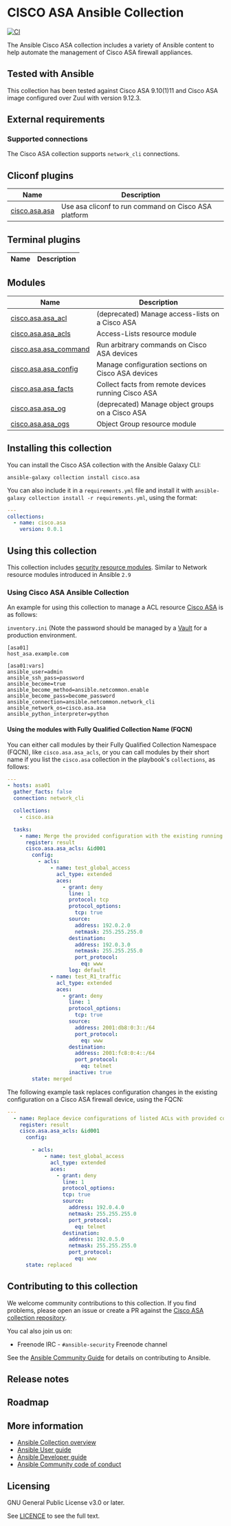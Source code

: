 # CISCO ASA Ansible Collection

[![CI](https://zuul-ci.org/gated.svg)](https://dashboard.zuul.ansible.com/t/ansible/project/github.com/ansible-collections/cisco.asa) <!--[![Codecov](https://img.shields.io/codecov/c/github/ansible-collections/cisco)](https://codecov.io/gh/ansible-collections/cisco.asa)-->

The Ansible Cisco ASA collection includes a variety of Ansible content to help automate the management of Cisco ASA firewall appliances.

## Tested with Ansible

This collection has been tested against Cisco ASA 9.10(1)11 and Cisco ASA image configured over Zuul with version 9.12.3.
<!-- List the versions of Ansible the collection has been tested with. Must match what is in galaxy.yml. -->

## External requirements
<!-- List any external resources the collection depends on, for example minimum versions of an OS, libraries, or utilities. Do not list other Ansible collections here. -->
### Supported connections
The Cisco ASA collection supports ``network_cli`` connections.

<!--start collection content-->
## Cliconf plugins
Name | Description
--- | ---
[cisco.asa.asa](https://github.com/ansible-collections/cisco.asa/blob/master/docs/cisco.asa.asa.rst)|Use asa cliconf to run command on Cisco ASA platform
## Terminal plugins
Name | Description
--- | ---
## Modules
Name | Description
--- | ---
[cisco.asa.asa_acl](https://github.com/ansible-collections/cisco.asa/blob/master/docs/cisco.asa.asa_acl.rst)|(deprecated) Manage access-lists on a Cisco ASA
[cisco.asa.asa_acls](https://github.com/ansible-collections/cisco.asa/blob/master/docs/cisco.asa.asa_acls.rst)|Access-Lists resource module
[cisco.asa.asa_command](https://github.com/ansible-collections/cisco.asa/blob/master/docs/cisco.asa.asa_command.rst)|Run arbitrary commands on Cisco ASA devices
[cisco.asa.asa_config](https://github.com/ansible-collections/cisco.asa/blob/master/docs/cisco.asa.asa_config.rst)|Manage configuration sections on Cisco ASA devices
[cisco.asa.asa_facts](https://github.com/ansible-collections/cisco.asa/blob/master/docs/cisco.asa.asa_facts.rst)|Collect facts from remote devices running Cisco ASA
[cisco.asa.asa_og](https://github.com/ansible-collections/cisco.asa/blob/master/docs/cisco.asa.asa_og.rst)|(deprecated) Manage object groups on a Cisco ASA
[cisco.asa.asa_ogs](https://github.com/ansible-collections/cisco.asa/blob/master/docs/cisco.asa.asa_ogs.rst)|Object Group resource module
<!--end collection content-->

## Installing this collection

You can install the Cisco ASA collection with the Ansible Galaxy CLI:

    ansible-galaxy collection install cisco.asa

You can also include it in a `requirements.yml` file and install it with `ansible-galaxy collection install -r requirements.yml`, using the format:

```yaml
---
collections:
  - name: cisco.asa
    version: 0.0.1
```
## Using this collection

This collection includes [security resource modules](https://docs.ansible.com/ansible/latest/network/user_guide/network_resource_modules.html). Similar to Network resource modules introduced in Ansible `2.9`

### Using Cisco ASA Ansible Collection

An example for using this collection to manage a ACL resource
[Cisco ASA](https://www.cisco.com/c/en/us/td/docs/security/asa/asa90/configuration/guide/asa_90_cli_config/acl_extended.html)
is as follows:

`inventory.ini` (Note the password should be managed by a [Vault](https://docs.ansible.com/ansible/latest/user_guide/vault.html) for a production environment.
```
[asa01]
host_asa.example.com

[asa01:vars]
ansible_user=admin
ansible_ssh_pass=password
ansible_become=true
ansible_become_method=ansible.netcommon.enable
ansible_become_pass=become_password
ansible_connection=ansible.netcommon.network_cli
ansible_network_os=cisco.asa.asa
ansible_python_interpreter=python
```

#### Using the modules with Fully Qualified Collection Name (FQCN)

You can either call modules by their Fully Qualified Collection Namespace (FQCN), like `cisco.asa.asa_acls`, or you can call modules by their short name if you list the `cisco.asa` collection in the playbook's `collections`, as follows:

```yaml
---
- hosts: asa01
  gather_facts: false
  connection: network_cli

  collections:
    - cisco.asa

  tasks:
    - name: Merge the provided configuration with the existing running configuration
      register: result
      cisco.asa.asa_acls: &id001
        config:
          - acls:
              - name: test_global_access
                acl_type: extended
                aces:
                  - grant: deny
                    line: 1
                    protocol: tcp
                    protocol_options:
                      tcp: true
                    source:
                      address: 192.0.2.0
                      netmask: 255.255.255.0
                    destination:
                      address: 192.0.3.0
                      netmask: 255.255.255.0
                      port_protocol:
                        eq: www
                    log: default
              - name: test_R1_traffic
                acl_type: extended
                aces:
                  - grant: deny
                    line: 1
                    protocol_options:
                      tcp: true
                    source:
                      address: 2001:db8:0:3::/64
                      port_protocol:
                        eq: www
                    destination:
                      address: 2001:fc8:0:4::/64
                      port_protocol:
                        eq: telnet
                    inactive: true
        state: merged
```

The following example task replaces configuration changes in the existing configuration on a Cisco ASA firewall device, using the FQCN:

 ```yaml
 ---
   - name: Replace device configurations of listed ACLs with provided configurations
     register: result
     cisco.asa.asa_acls: &id001
       config:

         - acls:
             - name: test_global_access
               acl_type: extended
               aces:
                 - grant: deny
                   line: 1
                   protocol_options:
                   tcp: true
                   source:
                     address: 192.0.4.0
                     netmask: 255.255.255.0
                     port_protocol:
                       eq: telnet
                   destination:
                     address: 192.0.5.0
                     netmask: 255.255.255.0
                     port_protocol:
                       eq: www
       state: replaced
```

## Contributing to this collection

We welcome community contributions to this collection. If you find problems, please open an issue or create a PR against the [Cisco ASA collection repository](https://github.com/ansible-collections/cisco.asa).

You cal also join us on:

- Freenode IRC - ``#ansible-security`` Freenode channel

See the [Ansible Community Guide](https://docs.ansible.com/ansible/latest/community/index.html) for details on contributing to Ansible.


## Release notes
<!--Add a link to a changelog.md file or an external docsite to cover this information. -->

## Roadmap

<!-- Optional. Include the roadmap for this collection, and the proposed release/versioning strategy so users can anticipate the upgrade/update cycle. -->

## More information

- [Ansible Collection overview](https://github.com/ansible-collections/overview)
- [Ansible User guide](https://docs.ansible.com/ansible/latest/user_guide/index.html)
- [Ansible Developer guide](https://docs.ansible.com/ansible/latest/dev_guide/index.html)
- [Ansible Community code of conduct](https://docs.ansible.com/ansible/latest/community/code_of_conduct.html)

## Licensing

GNU General Public License v3.0 or later.

See [LICENCE](https://www.gnu.org/licenses/gpl-3.0.txt) to see the full text.
